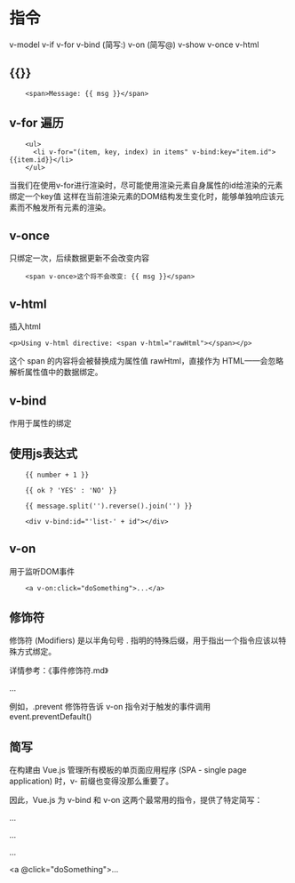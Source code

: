 
# 指令

v-model
v-if
v-for
v-bind	(简写:)
v-on	(简写@)
v-show
v-once
v-html



## {{}}

```
	<span>Message: {{ msg }}</span>

```


## v-for 遍历

```
    <ul>
      <li v-for="(item, key, index) in items" v-bind:key="item.id">{{item.id}}</li>
    </ul>
```

当我们在使用v-for进行渲染时，尽可能使用渲染元素自身属性的id给渲染的元素绑定一个key值
这样在当前渲染元素的DOM结构发生变化时，能够单独响应该元素而不触发所有元素的渲染。



## v-once

只绑定一次，后续数据更新不会改变内容

```
	<span v-once>这个将不会改变: {{ msg }}</span>

```


##  v-html

插入html

```
<p>Using v-html directive: <span v-html="rawHtml"></span></p>
```

这个 span 的内容将会被替换成为属性值 rawHtml，直接作为 HTML——会忽略解析属性值中的数据绑定。


## v-bind

作用于属性的绑定

<div v-bind:id="dynamicId"></div>


## 使用js表达式

```
	{{ number + 1 }}

	{{ ok ? 'YES' : 'NO' }}

	{{ message.split('').reverse().join('') }}

	<div v-bind:id="'list-' + id"></div>

```

## v-on

用于监听DOM事件

```
	<a v-on:click="doSomething">...</a>

```


## 修饰符

修饰符 (Modifiers) 是以半角句号 . 指明的特殊后缀，用于指出一个指令应该以特殊方式绑定。

详情参考：《事件修饰符.md》
<form v-on:submit.prevent="onSubmit">...</form>

例如，.prevent 修饰符告诉 v-on 指令对于触发的事件调用 event.preventDefault()



## 简写

在构建由 Vue.js 管理所有模板的单页面应用程序 (SPA - single page application) 时，v- 前缀也变得没那么重要了。

因此，Vue.js 为 v-bind 和 v-on 这两个最常用的指令，提供了特定简写：

<!-- 完整语法 -->
<a v-bind:href="url">...</a>

<!-- 缩写 -->
<a :href="url">...</a>


<!-- 完整语法 -->
<a v-on:click="doSomething">...</a>

<!-- 缩写 -->
<a @click="doSomething">...</a>

